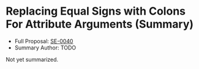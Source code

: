 # Replacing Equal Signs with Colons For Attribute Arguments (Summary)

* Full Proposal: [SE-0040](https://github.com/apple/swift-evolution/blob/main/proposals/0040-attributecolons.md)
* Summary Author: TODO

Not yet summarized.
